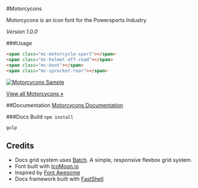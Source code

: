 
#Motorcycons

Motorcycons is an icon font for the Powersports Industry

*Version 1.0.0*

###Usage
```html
<span class="mc-motorcycle-sport"></span>
<span class="mc-helmet-off-road"></span>
<span class="mc-boot"></span>
<span class="mc-sprocket-rear"></span>
```

[![Motorcycons Sample](https://cloud.githubusercontent.com/assets/3717760/9476166/54cc952e-4b39-11e5-8f9c-64ae73858138.png)](https://martskin.github.io/motorcycons)

[View all Motorcycons »](https://martskin.github.io/motorcycons)

##Documentation
[Motorcycons Documentation](https://martskin.github.io/motorcycons)

###Docs Build
``npm install``

``gulp``

## Credits
* Docs grid system uses [Batch](https://martskin.github.io/batch). A simple, responsive flexbox grid system.
* Font built with [IcoMoon.io](https://icomoon.io/)
* Inspired by [Font Awesome](https://fortawesome.github.io/Font-Awesome/)
* Docs framework built with [FastShell](https://github.com/HosseinKarami/fastshell)